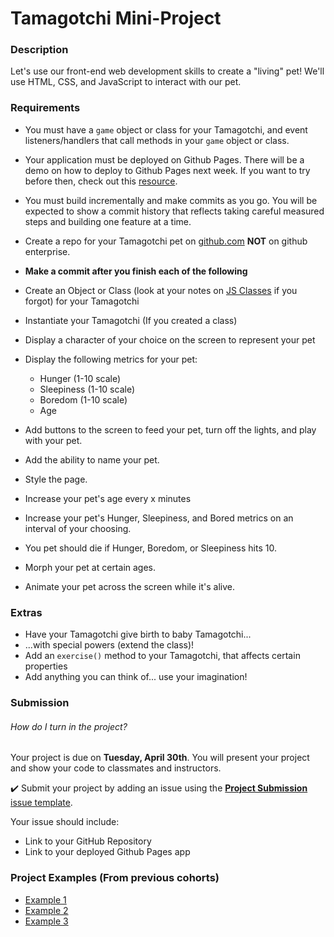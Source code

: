 # Tamagotchi Mini-Project

### Description

Let's use our front-end web development skills to create a "living" pet! We'll use HTML, CSS, and JavaScript to interact with our pet.

### Requirements

* You must have a `game` object or class for your Tamagotchi, and event listeners/handlers that call methods in your `game` object or class.  

* Your application must be deployed on Github Pages. There will be a demo on how to deploy to Github Pages next week. If you want to try before then, check out this [resource](https://docs.github.com/en/pages/getting-started-with-github-pages/creating-a-github-pages-site).

* You must build incrementally and make commits as you go. You will be expected to show a commit history that reflects taking careful measured steps and building one feature at a time.

* Create a repo for your Tamagotchi pet on [github.com](https://github.com/) **NOT** on github enterprise.

* **Make a commit after you finish each of the following**
* Create an Object or Class (look at your notes on [JS Classes](https://git.generalassemb.ly/SEIR-Flex-0821/SEIR-0821-Course-Materials/blob/main/Unit_1/week_05/1_mon/instructor_notes/1_intro-to-classes.md) if you forgot) for your Tamagotchi
* Instantiate your Tamagotchi (If you created a class) 
* Display a character of your choice on the screen to represent your pet
* Display the following metrics for your pet:
  * Hunger (1-10 scale)
  * Sleepiness (1-10 scale)
  * Boredom (1-10 scale)
  * Age
* Add buttons to the screen to feed your pet, turn off the lights, and play with your pet.
* Add the ability to name your pet.
* Style the page.
* Increase your pet's age every x minutes
* Increase your pet's Hunger, Sleepiness, and Bored metrics on an interval of your choosing.
* You pet should die if Hunger, Boredom, or Sleepiness hits 10.
* Morph your pet at certain ages.
* Animate your pet across the screen while it's alive.

### Extras
* Have your Tamagotchi give birth to baby Tamagotchi...
* ...with special powers (extend the class)!
* Add an `exercise()` method to your Tamagotchi, that affects certain properties
* Add anything you can think of... use your imagination!

### Submission

###### How do I turn in the project?

Your project is due on **Tuesday, April 30th**. You will present your project and show your code to classmates and instructors.

:heavy_check_mark: Submit your project by adding an issue using the [**Project Submission** issue template](https://git.generalassemb.ly/SEIR-Flex-0821/tamagotchi-mini-project/issues/new?assignees=&labels=&template=project_submission.md&title=Your+Name).

Your issue should include:

- Link to your GitHub Repository
- Link to your deployed Github Pages app

### Project Examples (From previous cohorts)
- [Example 1](https://dmoney48.github.io/Tamagotchi-Mini-Project/)
- [Example 2](https://marcwolfe.github.io/Tamagotchi-Project/)
- [Example 3](https://dmaz009.github.io/Tamagotchi-Project/)
